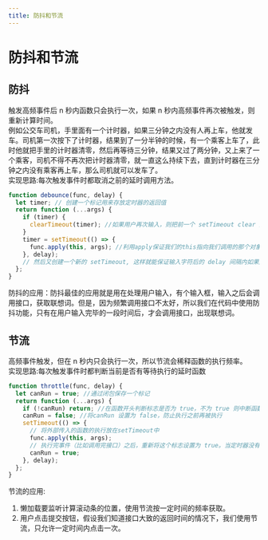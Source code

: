 ```yaml
---
title: 防抖和节流
---
```


# 防抖和节流

## 防抖

触发高频事件后 n 秒内函数只会执行一次，如果 n 秒内高频事件再次被触发，则重新计算时间。  
 例如公交车司机，手里面有一个计时器，如果三分钟之内没有人再上车，他就发车。司机第一次按下了计时器，结果到了一分半钟的时候，有一个乘客上车了，此时他就把手里的计时器清零，然后再等待三分钟，结果又过了两分钟，又上来了一个乘客，司机不得不再次把计时器清零，就一直这么持续下去，直到计时器在三分钟之内没有乘客再上车，那么司机就可以发车了。  
 实现思路:每次触发事件时都取消之前的延时调用方法。

```js
function debounce(func, delay) {
  let timer; // 创建一个标记用来存放定时器的返回值
  return function (...args) {
    if (timer) {
      clearTimeout(timer); //如果用户再次输入，则把前一个 setTimeout clear 掉
    }
    timer = setTimeout(() => {
      func.apply(this, args); //利用apply保证我们的this指向我们调用的那个对象
    }, delay);
    // 然后又创建一个新的 setTimeout, 这样就能保证输入字符后的 delay 间隔内如果还有字符输入的话，就不会执行 fnnc 函数
  };
}
```

防抖的应用：防抖最佳的应用就是用在处理用户输入，有个输入框，输入之后会调用接口，获取联想词。但是，因为频繁调用接口不太好，所以我们在代码中使用防抖功能，只有在用户输入完毕的一段时间后，才会调用接口，出现联想词。

## 节流

高频事件触发，但在 n 秒内只会执行一次，所以节流会稀释函数的执行频率。  
 实现思路:每次触发事件时都判断当前是否有等待执行的延时函数

```js
function throttle(func, delay) {
  let canRun = true; //通过闭包保存一个标记
  return function (...args) {
    if (!canRun) return; //在函数开头判断标志是否为 true，不为 true 则中断函数
    canRun = false; //将canRun 设置为 false，防止执行之前再被执行
    setTimeout(() => {
      // 将外部传入的函数的执行放在setTimeout中
      func.apply(this, args);
      // 执行完事件（比如调用完接口）之后，重新将这个标志设置为 true。当定时器没有执行的时候标记永远是false，在开头被return掉
      canRun = true;
    }, delay);
  };
}
```

节流的应用:

1.  懒加载要监听计算滚动条的位置，使用节流按一定时间的频率获取。
2.  用户点击提交按钮，假设我们知道接口大致的返回时间的情况下，我们使用节流，只允许一定时间内点击一次。
